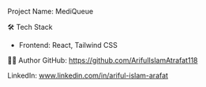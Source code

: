 Project Name: MediQueue

🛠️ Tech Stack

- Frontend: React, Tailwind CSS

🙋‍♂️ Author
GitHub: https://github.com/ArifulIslamAtrafat118

LinkedIn: www.linkedin.com/in/ariful-islam-arafat
